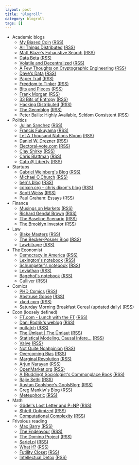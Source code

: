 ```yaml
---
layout: post
title: "Blogroll"
category: blogroll
tags: []
---
```


* Academic blogs
  * [My Biased Coin](http://mybiasedcoin.blogspot.com/) [(RSS)](http://mybiasedcoin.blogspot.com/feeds/posts/default)
  * [All Things Distributed](http://www.allthingsdistributed.com/) [(RSS)](http://www.allthingsdistributed.com/atom.xml)
  * [Matt Blaze's Exhaustive Search](http://www.crypto.com/blog) [(RSS)](http://www.crypto.com/blog/rss20.xml)
  * [Data Beta](http://databeta.wordpress.com) [(RSS)](http://databeta.wordpress.com/feed/)
  * [Volatile and Decentralized](http://matt-welsh.blogspot.com/) [(RSS)](http://matt-welsh.blogspot.com/feeds/posts/default)
  * [A Few Thoughts on Cryptographic Engineering](http://blog.cryptographyengineering.com/) [(RSS)](http://feeds.feedburner.com/AFewThoughtsOnCryptographicEngineering)
  * [Dave's Data](http://da-data.blogspot.com/) [(RSS)](http://da-data.blogspot.com/feeds/posts/default)
  * [Paper Trail](http://the-paper-trail.org/blog) [(RSS)](http://the-paper-trail.org/blog/feed/)
  * [Freedom to Tinker](https://freedom-to-tinker.com) [(RSS)](http://www.freedom-to-tinker.com/?feed=rss2)
  * [Bits and Pieces](http://harry-lewis.blogspot.com/) [(RSS)](http://harry-lewis.blogspot.com/feeds/posts/default)
  * [Frank Morgan](http://sites.williams.edu/Morgan) [(RSS)](http://blogs.williams.edu/Morgan/feed/)
  * [33 Bits of Entropy](http://33bits.org) [(RSS)](http://33bits.org/feed/)
  * [Hacking Distributed]() [(RSS)](http://hackingdistributed.com/hackingdistributed.atom)
  * [The Geomblog](http://geomblog.blogspot.com/) [(RSS)](http://geomblog.blogspot.com/feeds/posts/default)
  * [Peter Bailis: Highly Available, Seldom Consistent](http://bailis.org/blog) [(RSS)](http://feeds.feedburner.com/pbailis)
* Politics
  * [Julian Sanchez](http://www.juliansanchez.com) [(RSS)](http://www.juliansanchez.com/feed/)
  * [Francis Fukuyama](http://blogs.the-american-interest.com/fukuyama) [(RSS)](http://blogs.the-american-interest.com/fukuyama/feed/)
  * [Let A Thousand Nations Bloom](http://athousandnations.com) [(RSS)](http://feeds2.feedburner.com/LetAThousandNationsBloom)
  * [Daniel W. Drezner](http://drezner.foreignpolicy.com) [(RSS)](http://drezner.foreignpolicy.com/node/feed)
  * [Electoral-vote.com](http://www.electoral-vote.com/) [(RSS)](http://www.electoral-vote.com/evp2012/RSS/index.rss)
  * [Clay Shirky](http://www.shirky.com/weblog) [(RSS)](http://www.shirky.com/weblog/feed/)
  * [Chris Blattman](http://chrisblattman.com) [(RSS)](http://chrisblattman.com/feed/)
  * [Cato @ Liberty](http://www.cato.org/) [(RSS)](http://feeds.cato.org/Cato-at-liberty)
* Startups
  * [Gabriel Weinberg's Blog](http://www.gabrielweinberg.com/blog/) [(RSS)](http://feeds.feedburner.com/yegg)
  * [Michael O.Church](http://michaelochurch.wordpress.com) [(RSS)](http://michaelochurch.wordpress.com/feed/)
  * [ben's blog](http://bhorowitz.com) [(RSS)](http://bhorowitz.com/feed/)
  * [cdixon.org – chris dixon's blog](http://cdixon.org) [(RSS)](http://cdixon.org/feed/atom/)
  * [Scott Weiss](http://scott.a16z.com) [(RSS)](http://scott.a16z.com/feed/)
  * [Paul Graham: Essays](http://www.paulgraham.com/) [(RSS)](http://www.aaronsw.com/2002/feeds/pgessays.rss)
* Finance
  * [Musings on Markets](http://aswathdamodaran.blogspot.com/) [(RSS)](http://aswathdamodaran.blogspot.com/feeds/posts/default)
  * [Richard Gendal Brown](http://gendal.wordpress.com) [(RSS)](http://gendal.wordpress.com/feed/)
  * [The Baseline Scenario](http://baselinescenario.com) [(RSS)](http://baselinescenario.com/feed/)
  * [The Brooklyn Investor](http://brooklyninvestor.blogspot.com/) [(RSS)](http://brooklyninvestor.blogspot.com/feeds/posts/default)
* Law
  * [Blake Masters](http://blakemasters.com/) [(RSS)](http://blakemasters.tumblr.com/rss)
  * [The Becker-Posner Blog](http://www.becker-posner-blog.com/) [(RSS)](http://feeds.feedburner.com/becker-posner?format=xml)
  * [Lawbitrage](http://lawbitrage.typepad.com/blog/) [(RSS)](http://lawbitrage.typepad.com/blog/atom.xml)
* The Economist
  * [Democracy in America](http://www.economist.com/node/21003976/index.xml) [(RSS)](http://www.economist.com/blogs/democracyinamerica/index.xml)
  * [Lexington's notebook](http://www.economist.com/node/21003993/index.xml) [(RSS)](http://feeds2.feedburner.com/LexingtonsNotebook?format=xml)
  * [Schumpeter's notebook](http://www.economist.com/node/21004040/index.xml) [(RSS)](http://www.economist.com/blogs/schumpeter/index.xml)
  * [Leviathan](http://www.economist.com/node/21015486/index.xml) [(RSS)](http://www.economist.com/blogs/leviathan/index.xml)
  * [Bagehot's notebook](http://www.economist.com/node/21003990/index.xml) [(RSS)](http://www.economist.com/blogs/bagehot/index.xml)
  * [Gulliver](http://www.economist.com/node/21003986/index.xml) [(RSS)](http://www.economist.com/blogs/gulliver/index.xml)
* Comics
  * [PHD Comics](http://www.phdcomics.com) [(RSS)](http://www.phdcomics.com/gradfeed.php)
  * [Abstruse Goose](http://abstrusegoose.com) [(RSS)](http://feeds.feedburner.com/AbstruseGoose)
  * [xkcd.com](http://xkcd.com/) [(RSS)](http://xkcd.com/atom.xml)
  * [Saturday Morning Breakfast Cereal (updated daily)](http://www.smbc-comics.com) [(RSS)](http://www.smbc-comics.com/rss.php)
* Econ (loosely defined)
  * [FT.com - Lunch with the FT](http://www.ft.com/life-arts/lunch-with-the-ft) [(RSS)](http://www.ft.com/rss/comment/columnists/lunchwiththeft)
  * [Dani Rodrik's weblog](http://rodrik.typepad.com/dani_rodriks_weblog/) [(RSS)](http://rodrik.typepad.com/dani_rodriks_weblog/atom.xml)
  * [potlatch](http://potlatch.typepad.com/weblog/) [(RSS)](http://potlatch.typepad.com/weblog/atom.xml)
  * [The Ümlaut | The Ümlaut](http://theumlaut.com) [(RSS)](http://theumlaut.com/feed/)
  * [Statistical Modeling, Causal Infere...](http://andrewgelman.com) [(RSS)](http://andrewgelman.com/feed/)
  * [Valve](http://blogs.valvesoftware.com) [(RSS)](http://blogs.valvesoftware.com/feed/)
  * [Not Quite Noahpinion](http://noahpinionblog.blogspot.com/) [(RSS)](http://noahpinionblog.blogspot.com/feeds/posts/default)
  * [Overcoming Bias](http://www.overcomingbias.com) [(RSS)](http://www.overcomingbias.com/feed)
  * [Marginal Revolution](http://marginalrevolution.com) [(RSS)](http://feeds.feedburner.com/marginalrevolution/feed)
  * [Arjun Narayan](http://arjunravinarayan.github.io) [(RSS)](http://arjunravinarayan.github.io/atom.xml)
  * [OpenMarket.org](http://www.openmarket.org) [(RSS)](http://feeds.feedburner.com/Openmarketorg)
  * [A (Budding) Sociologist's Commonplace Book](http://asociologist.com) [(RSS)](http://asociologist.wordpress.com/feed/)
  * [Rajiv Sethi](http://rajivsethi.blogspot.com/) [(RSS)](http://rajivsethi.blogspot.com/feeds/posts/default)
  * [Austan Goolsbee's GoolsBlog:](http://goolsbee.blogspot.com/) [(RSS)](http://goolsbee.blogspot.com/feeds/posts/default)
  * [Greg Mankiw's Blog](http://gregmankiw.blogspot.com/) [(RSS)](http://feeds.feedburner.com/blogspot/SOpj)
  * [Meteuphoric](http://meteuphoric.wordpress.com) [(RSS)](http://meteuphoric.wordpress.com/feed/)
* Math
  * [Gödel's Lost Letter and P=NP](http://rjlipton.wordpress.com) [(RSS)](http://rjlipton.wordpress.com/feed/)
  * [Shtetl-Optimized](http://www.scottaaronson.com/blog) [(RSS)](http://scottaaronson.com/blog/?feed=rss2)
  * [Computational Complexity](http://blog.computationalcomplexity.org/) [(RSS)](http://blog.computationalcomplexity.org/feeds/posts/default)
* Frivolous reading
  * [Max Barry](http://www.maxbarry.com) [(RSS)](http://feeds2.feedburner.com/maxbarry)
  * [The Endeavour](http://www.johndcook.com/blog) [(RSS)](http://www.johndcook.com/blog/feed/)
  * [The Domino Project](http://www.thedominoproject.com) [(RSS)](http://feeds.feedburner.com/TheDominoProject)
  * [Sariel.pl](http://sariel.pl) [(RSS)](http://sariel.pl/feed/)
  * [What If?]() [(RSS)](http://what-if.xkcd.com/feed.atom)
  * [Futility Closet](http://www.futilitycloset.com) [(RSS)](http://feeds.feedburner.com/FutilityCloset)
  * [Intellectual Detox](http://intellectual-detox.com) [(RSS)](http://intellectual-detox.com/feed/)
